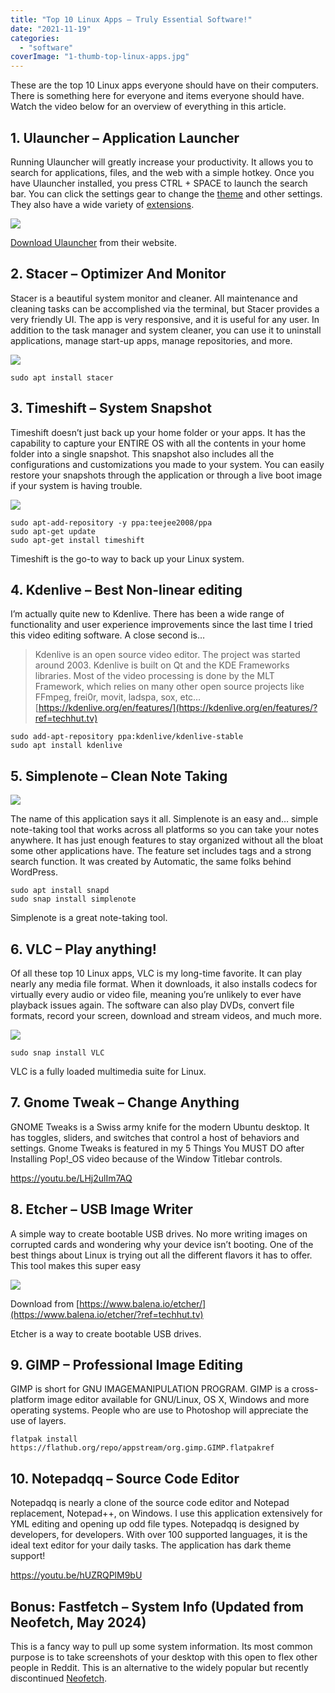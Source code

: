 ```yaml
---
title: "Top 10 Linux Apps – Truly Essential Software!"
date: "2021-11-19"
categories: 
  - "software"
coverImage: "1-thumb-top-linux-apps.jpg"
---
```


These are the top 10 Linux apps everyone should have on their computers. There is something here for everyone and items everyone should have. Watch the video below for an overview of everything in this article.

## 1\. Ulauncher – Application Launcher

Running Ulauncher will greatly increase your productivity. It allows you to search for applications, files, and the web with a simple hotkey. Once you have Ulauncher installed, you press CTRL + SPACE to launch the search bar. You can click the settings gear to change the [theme](https://gist.github.com/gornostal/02a232e6e560da7946c053555ced6cce?ref=techhut.tv) and other settings. They also have a wide variety of [extensions](https://ext.ulauncher.io/?ref=techhut.tv).

![](images/2-ulauncher-linux.png)

[Download Ulauncher](https://ulauncher.io/?ref=techhut.tv#Download) from their website.

## 2\. Stacer – Optimizer And Monitor

Stacer is a beautiful system monitor and cleaner. All maintenance and cleaning tasks can be accomplished via the terminal, but Stacer provides a very friendly UI. The app is very responsive, and it is useful for any user. In addition to the task manager and system cleaner, you can use it to uninstall applications, manage start-up apps, manage repositories, and more.

![](images/3-stacer-in-linux.png)

```
sudo apt install stacer
```

## 3\. Timeshift – System Snapshot

Timeshift doesn’t just back up your home folder or your apps. It has the capability to capture your ENTIRE OS with all the contents in your home folder into a single snapshot. This snapshot also includes all the configurations and customizations you made to your system. You can easily restore your snapshots through the application or through a live boot image if your system is having trouble.

![](images/4-timeshift-linux.png)

```
sudo apt-add-repository -y ppa:teejee2008/ppa
sudo apt-get update
sudo apt-get install timeshift
```

Timeshift is the go-to way to back up your Linux system.

## 4\. Kdenlive – Best Non-linear editing

I’m actually quite new to Kdenlive. There has been a wide range of functionality and user experience improvements since the last time I tried this video editing software. A close second is…

> Kdenlive is an open source video editor. The project was started around 2003. Kdenlive is built on Qt and the KDE Frameworks libraries. Most of the video processing is done by the MLT Framework, which relies on many other open source projects like FFmpeg, frei0r, movit, ladspa, sox, etc… [https://kdenlive.org/en/features/](https://kdenlive.org/en/features/?ref=techhut.tv)

```
sudo add-apt-repository ppa:kdenlive/kdenlive-stable
sudo apt install kdenlive
```

## 5\. Simplenote – Clean Note Taking

![](images/5-simplenote-linux.png)

The name of this application says it all. Simplenote is an easy and… simple note-taking tool that works across all platforms so you can take your notes anywhere. It has just enough features to stay organized without all the bloat some other applications have. The feature set includes tags and a strong search function. It was created by Automatic, the same folks behind WordPress.

```
sudo apt install snapd
sudo snap install simplenote
```

Simplenote is a great note-taking tool.

## 6\. VLC – Play anything!

Of all these top 10 Linux apps, VLC is my long-time favorite. It can play nearly any media file format. When it downloads, it also installs codecs for virtually every audio or video file, meaning you’re unlikely to ever have playback issues again. The software can also play DVDs, convert file formats, record your screen, download and stream videos, and much more.

![](images/6-vlc-linux.png)

```
sudo snap install VLC
```

VLC is a fully loaded multimedia suite for Linux.

## 7\. Gnome Tweak – Change Anything

GNOME Tweaks is a Swiss army knife for the modern Ubuntu desktop. It has toggles, sliders, and switches that control a host of behaviors and settings. Gnome Tweaks is featured in my 5 Things You MUST DO after Installing Pop!\_OS video because of the Window Titlebar controls.

https://youtu.be/LHj2ulIm7AQ

## 8\. Etcher – USB Image Writer

A simple way to create bootable USB drives. No more writing images on corrupted cards and wondering why your device isn’t booting. One of the best things about Linux is trying out all the different flavors it has to offer. This tool makes this super easy

![](images/7-etcher-usb-image-burner.jpg)

Download from [https://www.balena.io/etcher/](https://www.balena.io/etcher/?ref=techhut.tv)

Etcher is a way to create bootable USB drives.

## 9\. GIMP – Professional Image Editing

GIMP is short for GNU IMAGEMANIPULATION PROGRAM. GIMP is a cross-platform image editor available for GNU/Linux, OS X, Windows and more operating systems. People who are use to Photoshop will appreciate the use of layers.

```
flatpak install https://flathub.org/repo/appstream/org.gimp.GIMP.flatpakref
```

## 10\. Notepadqq – Source Code Editor

Notepadqq is nearly a clone of the source code editor and Notepad replacement, Notepad++, on Windows. I use this application extensively for YML editing and opening up odd file types. Notepadqq is designed by developers, for developers. With over 100 supported languages, it is the ideal text editor for your daily tasks. The application has dark theme support!

https://youtu.be/hUZRQPlM9bU

## Bonus: Fastfetch – System Info (Updated from Neofetch, May 2024)

This is a fancy way to pull up some system information. Its most common purpose is to take screenshots of your desktop with this open to flex other people in Reddit. This is an alternative to the widely popular but recently discontinued [Neofetch](https://github.com/dylanaraps/neofetch).
